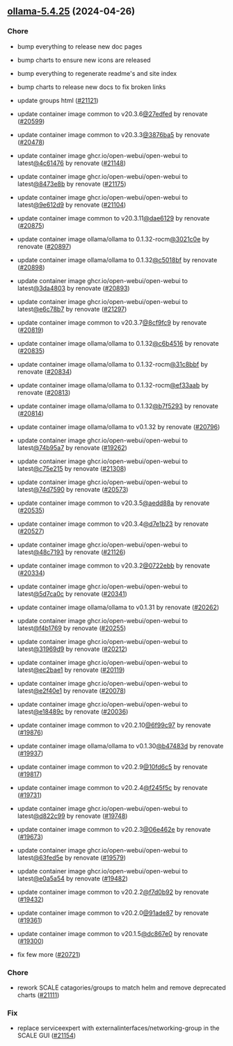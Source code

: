

## [ollama-5.4.25](https://github.com/truecharts/charts/compare/ollama-5.1.1...ollama-5.4.25) (2024-04-26)

### Chore



- bump everything to release new doc pages

- bump charts to ensure new icons are released

- bump everything to regenerate readme's and site index

- bump charts to release new docs to fix broken links

- update groups html ([#21121](https://github.com/truecharts/charts/issues/21121))

- update container image common to v20.3.6[@27edfed](https://github.com/27edfed) by renovate ([#20599](https://github.com/truecharts/charts/issues/20599))

- update container image common to v20.3.3[@3876ba5](https://github.com/3876ba5) by renovate ([#20478](https://github.com/truecharts/charts/issues/20478))

- update container image ghcr.io/open-webui/open-webui to latest[@4c61476](https://github.com/4c61476) by renovate ([#21148](https://github.com/truecharts/charts/issues/21148))

- update container image ghcr.io/open-webui/open-webui to latest[@8473e8b](https://github.com/8473e8b) by renovate ([#21175](https://github.com/truecharts/charts/issues/21175))

- update container image ghcr.io/open-webui/open-webui to latest[@9e612d9](https://github.com/9e612d9) by renovate ([#21104](https://github.com/truecharts/charts/issues/21104))

- update container image common to v20.3.11[@dae6129](https://github.com/dae6129) by renovate ([#20875](https://github.com/truecharts/charts/issues/20875))

- update container image ollama/ollama to 0.1.32-rocm[@3021c0e](https://github.com/3021c0e) by renovate ([#20897](https://github.com/truecharts/charts/issues/20897))

- update container image ollama/ollama to 0.1.32[@c5018bf](https://github.com/c5018bf) by renovate ([#20898](https://github.com/truecharts/charts/issues/20898))

- update container image ghcr.io/open-webui/open-webui to latest[@3da4803](https://github.com/3da4803) by renovate ([#20893](https://github.com/truecharts/charts/issues/20893))

- update container image ghcr.io/open-webui/open-webui to latest[@e6c78b7](https://github.com/e6c78b7) by renovate ([#21297](https://github.com/truecharts/charts/issues/21297))

- update container image common to v20.3.7[@8cf9fc9](https://github.com/8cf9fc9) by renovate ([#20819](https://github.com/truecharts/charts/issues/20819))

- update container image ollama/ollama to 0.1.32[@c6b4516](https://github.com/c6b4516) by renovate ([#20835](https://github.com/truecharts/charts/issues/20835))

- update container image ollama/ollama to 0.1.32-rocm[@31c8bbf](https://github.com/31c8bbf) by renovate ([#20834](https://github.com/truecharts/charts/issues/20834))

- update container image ollama/ollama to 0.1.32-rocm[@ef33aab](https://github.com/ef33aab) by renovate ([#20813](https://github.com/truecharts/charts/issues/20813))

- update container image ollama/ollama to 0.1.32[@b7f5293](https://github.com/b7f5293) by renovate ([#20814](https://github.com/truecharts/charts/issues/20814))

- update container image ollama/ollama to v0.1.32 by renovate ([#20796](https://github.com/truecharts/charts/issues/20796))

- update container image ghcr.io/open-webui/open-webui to latest[@74b95a7](https://github.com/74b95a7) by renovate ([#19262](https://github.com/truecharts/charts/issues/19262))

- update container image ghcr.io/open-webui/open-webui to latest[@c75e215](https://github.com/c75e215) by renovate ([#21308](https://github.com/truecharts/charts/issues/21308))

- update container image ghcr.io/open-webui/open-webui to latest[@74d7590](https://github.com/74d7590) by renovate ([#20573](https://github.com/truecharts/charts/issues/20573))

- update container image common to v20.3.5[@aedd88a](https://github.com/aedd88a) by renovate ([#20535](https://github.com/truecharts/charts/issues/20535))

- update container image common to v20.3.4[@d7e1b23](https://github.com/d7e1b23) by renovate ([#20527](https://github.com/truecharts/charts/issues/20527))

- update container image ghcr.io/open-webui/open-webui to latest[@48c7193](https://github.com/48c7193) by renovate ([#21126](https://github.com/truecharts/charts/issues/21126))

- update container image common to v20.3.2[@0722ebb](https://github.com/0722ebb) by renovate ([#20334](https://github.com/truecharts/charts/issues/20334))

- update container image ghcr.io/open-webui/open-webui to latest[@5d7ca0c](https://github.com/5d7ca0c) by renovate ([#20341](https://github.com/truecharts/charts/issues/20341))

- update container image ollama/ollama to v0.1.31 by renovate ([#20262](https://github.com/truecharts/charts/issues/20262))

- update container image ghcr.io/open-webui/open-webui to latest[@f4b1769](https://github.com/f4b1769) by renovate ([#20255](https://github.com/truecharts/charts/issues/20255))

- update container image ghcr.io/open-webui/open-webui to latest[@31969d9](https://github.com/31969d9) by renovate ([#20212](https://github.com/truecharts/charts/issues/20212))

- update container image ghcr.io/open-webui/open-webui to latest[@ec2bae1](https://github.com/ec2bae1) by renovate ([#20119](https://github.com/truecharts/charts/issues/20119))

- update container image ghcr.io/open-webui/open-webui to latest[@e2f40e1](https://github.com/e2f40e1) by renovate ([#20078](https://github.com/truecharts/charts/issues/20078))

- update container image ghcr.io/open-webui/open-webui to latest[@e18489c](https://github.com/e18489c) by renovate ([#20036](https://github.com/truecharts/charts/issues/20036))

- update container image common to v20.2.10[@6f99c97](https://github.com/6f99c97) by renovate ([#19876](https://github.com/truecharts/charts/issues/19876))

- update container image ollama/ollama to v0.1.30[@b47483d](https://github.com/b47483d) by renovate ([#19937](https://github.com/truecharts/charts/issues/19937))

- update container image common to v20.2.9[@10fd6c5](https://github.com/10fd6c5) by renovate ([#19817](https://github.com/truecharts/charts/issues/19817))

- update container image common to v20.2.4[@f245f5c](https://github.com/f245f5c) by renovate ([#19731](https://github.com/truecharts/charts/issues/19731))

- update container image ghcr.io/open-webui/open-webui to latest[@d822c99](https://github.com/d822c99) by renovate ([#19748](https://github.com/truecharts/charts/issues/19748))

- update container image common to v20.2.3[@06e462e](https://github.com/06e462e) by renovate ([#19673](https://github.com/truecharts/charts/issues/19673))

- update container image ghcr.io/open-webui/open-webui to latest[@63fed5e](https://github.com/63fed5e) by renovate ([#19579](https://github.com/truecharts/charts/issues/19579))

- update container image ghcr.io/open-webui/open-webui to latest[@e0a5a54](https://github.com/e0a5a54) by renovate ([#19482](https://github.com/truecharts/charts/issues/19482))

- update container image common to v20.2.2[@f7d0b92](https://github.com/f7d0b92) by renovate ([#19432](https://github.com/truecharts/charts/issues/19432))

- update container image common to v20.2.0[@91ade87](https://github.com/91ade87) by renovate ([#19361](https://github.com/truecharts/charts/issues/19361))

- update container image common to v20.1.5[@dc867e0](https://github.com/dc867e0) by renovate ([#19300](https://github.com/truecharts/charts/issues/19300))

- fix few more ([#20721](https://github.com/truecharts/charts/issues/20721))

### Chore



- rework SCALE catagories/groups to match helm and remove deprecated charts ([#21111](https://github.com/truecharts/charts/issues/21111))

### Fix



- replace serviceexpert with externalinterfaces/networking-group in the SCALE GUI ([#21154](https://github.com/truecharts/charts/issues/21154))